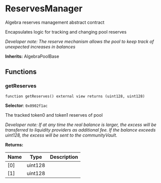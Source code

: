 

# ReservesManager


Algebra reserves management abstract contract

Encapsulates logic for tracking and changing pool reserves

*Developer note: The reserve mechanism allows the pool to keep track of unexpected increases in balances*

**Inherits:** AlgebraPoolBase

## Functions
### getReserves

```solidity
function getReserves() external view returns (uint128, uint128)
```
**Selector**: `0x0902f1ac`

The tracked token0 and token1 reserves of pool

*Developer note: If at any time the real balance is larger, the excess will be transferred to liquidity providers as additional fee.
If the balance exceeds uint128, the excess will be sent to the communityVault.*

**Returns:**

| Name | Type | Description |
| ---- | ---- | ----------- |
| [0] | uint128 |  |
| [1] | uint128 |  |

